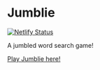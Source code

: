 # Jumblie

[![Netlify Status](https://api.netlify.com/api/v1/badges/b160648f-d7f3-4dba-814a-f4279865b507/deploy-status)](https://app.netlify.com/sites/jumblie/deploys)

A jumbled word search game!

[Play Jumblie here!](https://jumblie.com)
